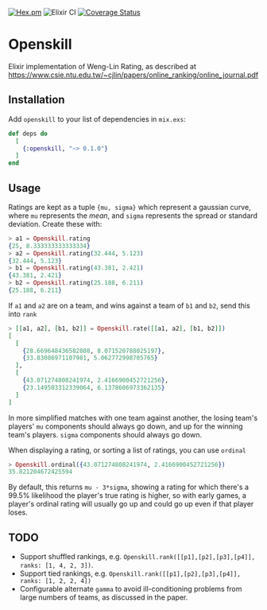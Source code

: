 [![Hex.pm](https://img.shields.io/hexpm/v/openskill)](https://hex.pm/packages/openskill)
![Elixir CI](https://github.com/philihp/openskill/workflows/Elixir%20CI/badge.svg?branch=master)
[![Coverage Status](https://coveralls.io/repos/github/philihp/openskill/badge.svg?branch=master)](https://coveralls.io/github/philihp/openskill?branch=coveralls)

# Openskill

Elixir implementation of Weng-Lin Rating, as described at https://www.csie.ntu.edu.tw/~cjlin/papers/online_ranking/online_journal.pdf

## Installation

Add `openskill` to your list of dependencies in `mix.exs`:

```elixir
def deps do
  [
    {:openskill, "~> 0.1.0"}
  ]
end
```

## Usage

Ratings are kept as a tuple `{mu, sigma}` which represent a gaussian curve, where `mu` represents the *mean*, and `sigma` represents the spread or standard deviation. Create these with:

```elixir
> a1 = Openskill.rating
{25, 8.333333333333334}
> a2 = Openskill.rating(32.444, 5.123)
{32.444, 5.123}
> b1 = Openskill.rating(43.381, 2.421)
{43.381, 2.421}
> b2 = Openskill.rating(25.188, 6.211)
{25.188, 6.211}
```

If `a1` and `a2` are on a team, and wins against a team of `b1` and `b2`, send this into `rank`

```elixir
> [[a1, a2], [b1, b2]] = Openskill.rate([[a1, a2], [b1, b2]])
[
  [
    {28.669648436582808, 8.071520788025197},
    {33.83086971107981, 5.062772998705765}
  ],
  [
    {43.071274808241974, 2.4166900452721256},
    {23.149503312339064, 6.1378606973362135}
  ]
]
```

In more simplified matches with one team against another, the losing team's players' `mu` components should always go down, and up for  the winning team's players. `sigma` components should always go down.

When displaying a rating, or sorting a list of ratings, you can use `ordinal`

```elixir
> Openskill.ordinal({43.071274808241974, 2.4166900452721256})
35.821204672425594
```

By default, this returns `mu - 3*sigma`, showing a rating for which there's a 99.5% likelihood the player's true rating is higher, so with early games, a player's ordinal rating will usually go up and could go up even if that player loses.

## TODO

* Support shuffled rankings, e.g. `Openskill.rank([[p1],[p2],[p3],[p4]], ranks: [1, 4, 2, 3])`.
* Support tied rankings, e.g. `Openskill.rank([[p1],[p2],[p3],[p4]], ranks: [1, 2, 2, 4])`
* Configurable alternate `gamma` to avoid ill-conditioning problems from large numbers of teams, as discussed in the paper.
